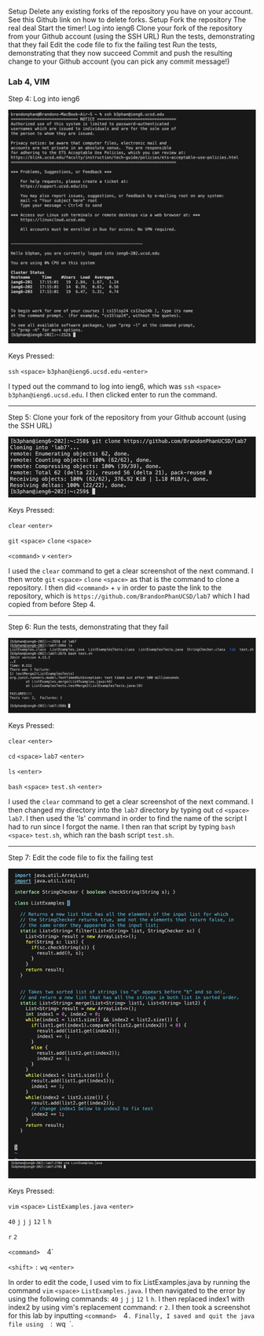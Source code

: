 Setup Delete any existing forks of the repository you have on your account. See this Github link on how to delete forks.
Setup Fork the repository
The real deal Start the timer!
Log into ieng6
Clone your fork of the repository from your Github account (using the SSH URL)
Run the tests, demonstrating that they fail
Edit the code file to fix the failing test
Run the tests, demonstrating that they now succeed
Commit and push the resulting change to your Github account (you can pick any commit message!)


### Lab 4, VIM

Step 4: Log into ieng6

![image](step-4.png)

Keys Pressed: 

`ssh` `<space>` `b3phan@ieng6.ucsd.edu` `<enter>`

I typed out the command to log into ieng6, which was `ssh` `<space>` `b3phan@ieng6.ucsd.edu`. I then clicked enter to run the command.

---

Step 5: Clone your fork of the repository from your Github account (using the SSH URL)

![image](step-5.png)

Keys Pressed: 

`clear` `<enter>` 

`git` `<space>` `clone` `<space>` 

`<command>` `v` `<enter>`

I used the `clear` command to get a clear screenshot of the next command. I then wrote `git` `<space>` `clone` `<space>` as that is the command to clone a repository. I then did `<command>` + `v` in order to paste the link to the repository, which is `https://github.com/BrandonPhanUCSD/lab7` which I had copied from before Step 4.

---

Step 6: Run the tests, demonstrating that they fail

![image](step-6.png)

Keys Pressed: 

`clear` `<enter>` 

`cd` `<space>` `lab7` `<enter>` 

`ls` `<enter>`

`bash` `<space>` `test.sh` `<enter>`

I used the `clear` command to get a clear screenshot of the next command. I then changed my directory into the `lab7` directory by typing out `cd` `<space>` `lab7`. I then used the 'ls' command in order to find the name of the script I had to run since I forgot the name. I then ran that script by typing `bash` `<space>` `test.sh`, which ran the bash script `test.sh`.

---

Step 7: Edit the code file to fix the failing test

![image](step-7-1.png)
![image](step-7-2.png)


Keys Pressed:

`vim` `<space>` `ListExamples.java` `<enter>`

`40` `j` `j` `j` `12` `l` `h`

`r` `2` 

`<command> `<shift>` `4`

`<shift>` `:` `wq` `<enter>`

In order to edit the code, I used vim to fix ListExamples.java by running the command `vim` `<space>` `ListExamples.java`. I then navigated to the error by using the following commands: `40` `j` `j` `j` `12` `l` `h`. I then replaced index1 with index2 by using vim's replacement command: `r` `2`. I then took a screenshot for this lab by inputting `<command> `<shift>` `4`. Finally, I saved and quit the java file using `<shift>` `:` `wq` `<enter>`.
